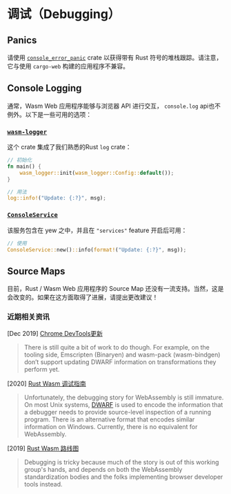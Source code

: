 # 调试（Debugging）

## Panics

请使用 [`console_error_panic`](https://github.com/rustwasm/console_error_panic_hook) crate 以获得带有 Rust 符号的堆栈跟踪。请注意，它与使用 `cargo-web` 构建的应用程序不兼容。

## Console Logging

通常，Wasm Web 应用程序能够与浏览器 API 进行交互， `console.log` api也不例外。以下是一些可用的选项：

### [`wasm-logger`](https://crates.io/crates/wasm-logger)

这个 crate 集成了我们熟悉的Rust `log` crate：

```rust
// 初始化
fn main() {
    wasm_logger::init(wasm_logger::Config::default());
}

// 用法
log::info!("Update: {:?}", msg);
```

### [`ConsoleService`](https://docs.rs/yew/latest/yew/services/console/struct.ConsoleService.html)

该服务包含在 yew 之中，并且在 `"services"` feature 开启后可用：

```rust
// 使用
ConsoleService::new()::info(format!("Update: {:?}", msg));
```

## Source Maps

目前，Rust / Wasm Web 应用程序的 Source Map 还没有一流支持。当然，这是会改变的。如果在这方面取得了进展，请提出更改建议！

### 近期相关资讯

[Dec 2019] [Chrome DevTools更新](https://developers.google.com/web/updates/2019/12/webassembly#the_future)

> There is still quite a bit of work to do though. For example, on the tooling side, Emscripten (Binaryen) and wasm-pack (wasm-bindgen) don’t support updating DWARF information on transformations they perform yet.

[2020] [ Rust Wasm 调试指南](https://rustwasm.github.io/book/reference/debugging.html#using-a-debugger)

> Unfortunately, the debugging story for WebAssembly is still immature. On most Unix systems, [DWARF](http://dwarfstd.org/) is used to encode the information that a debugger needs to provide source-level inspection of a running program. There is an alternative format that encodes similar information on Windows. Currently, there is no equivalent for WebAssembly.

[2019] [ Rust Wasm 路线图 ](https://rustwasm.github.io/rfcs/007-2019-roadmap.html#debugging)

> Debugging is tricky because much of the story is out of this working group's hands, and depends on both the WebAssembly standardization bodies and the folks implementing browser developer tools instead.
